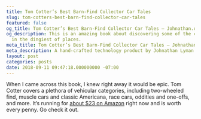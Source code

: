 ```yaml
---
title: Tom Cotter’s Best Barn-Find Collector Car Tales
slug: tom-cotters-best-barn-find-collector-car-tales
featured: false
og_title: Tom Cotter’s Best Barn-Find Collector Car Tales – Johnathan.org
og_description: This is an amazing book about discovering some of the coolest cars
  in the dingiest of places.
meta_title: Tom Cotter’s Best Barn-Find Collector Car Tales – Johnathan.org
meta_description: A hand-crafted technology product by Johnathan Lyman
layout: post
categories: posts
date: 2018-09-11 09:47:18.000000000 -07:00
---
```


When I came across this book, I knew right away it would be epic. Tom Cotter covers a plethora of vehicular categories, including two-wheeled find, muscle cars and classic Americana, race cars, oddities and one-offs, and more. It’s running for [about $23 on Amazon](https://amzn.to/2x7L4pY) right now and is worth every penny. Go check it out.

